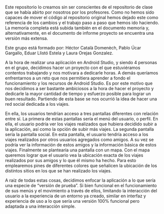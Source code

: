 Este repositorio lo creamos sin ser conscientes de el repositorio de clase que se había abirto por nosotros por los profesores. Como no hemos sido capaces de mover el código al repositorio original hemos dejado este como referencia de los cambios y el trabajo paso a paso que hemos ido haciendo. La memoria completa está subida también en el documento memoria y, alternativamente, en el documento de informe proyecto se encuentra una versión más extensa.

Este grupo está formado por: Héctor Català Domenèch, Pablo Úcar Gargallo, Eduar Llistó Estela y Laura Orejas Gonzalez.

A la hora de realizar una aplicación en Android Studio, y siendo 4 personas en el grupo, decidimos hacer un proyecto con el que estuviéramos contentos trabajando y nos motivara a dedicarle horas. A demás queríamos enfrentarnos a un reto que nos permitiera aprender a fondo el funcionamiento y los recursos de Android Studio. Es por este motivo que nos decidimos a ser bastante ambiciosos a la hora de hacer el proyecto y dedicarle la mayor cantidad de tiempo y esfuerzo posible para lograr un buen resultado. Partiendo de esta base se nos ocurrió la idea de hacer una red social dedicada a los viajes. 

En ella, los usuarios tendrían acceso a tres pantallas diferentes con relación entre sí. La primera de estas pantallas sería el menú del usuario, o perfil. En ella, el usuario podría ver los viajes realizados que hubiera decidido subir a la aplicación, así como la opción de subir más viajes. La segunda pantalla sería la pantalla social. En esta pantalla, el usuario tendría acceso a los viajes realizados por otros usuarios agregados como amigos. A su vez se podría ver la información de estos amigos y la información básica de estos viajes. Finalmente se plantearía una pantalla con un mapa. Con el mapa queremos lograr que el usuario vea la ubicación exacta de los viajes realizados por sus amigos y lo que él mismo ha hecho. Para esto emplearemos pines de diferentes colores que señalicen la ubicación de los distintos sitios en los que se han realizado los viajes.

A raíz de todas estas cosas, decidimos enfocar la aplicación a lo que sería una especie de “versión de prueba”. Si bien funcional en el funcionamiento de sus menús y el movimiento a través de ellos, limitando la interacción del usuario a la experiencia de un entorno ya creado, similar en interfaz y experiencia de uso a lo que sería una versión 100% funcional pero adaptada a una interacción simple.
